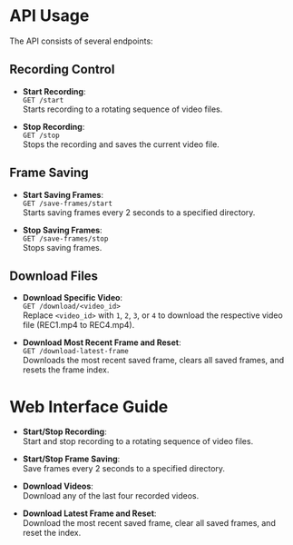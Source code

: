 # API Usage

The API consists of several endpoints:

## Recording Control

- **Start Recording**:  
  `GET /start`  
  Starts recording to a rotating sequence of video files.

- **Stop Recording**:  
  `GET /stop`  
  Stops the recording and saves the current video file.

## Frame Saving

- **Start Saving Frames**:  
  `GET /save-frames/start`  
  Starts saving frames every 2 seconds to a specified directory.

- **Stop Saving Frames**:  
  `GET /save-frames/stop`  
  Stops saving frames.

## Download Files

- **Download Specific Video**:  
  `GET /download/<video_id>`  
  Replace `<video_id>` with `1`, `2`, `3`, or `4` to download the respective video file (REC1.mp4 to REC4.mp4).

- **Download Most Recent Frame and Reset**:  
  `GET /download-latest-frame`  
  Downloads the most recent saved frame, clears all saved frames, and resets the frame index.

# Web Interface Guide

- **Start/Stop Recording**:  
  Start and stop recording to a rotating sequence of video files.

- **Start/Stop Frame Saving**:  
  Save frames every 2 seconds to a specified directory.

- **Download Videos**:  
  Download any of the last four recorded videos.

- **Download Latest Frame and Reset**:  
  Download the most recent saved frame, clear all saved frames, and reset the index.
